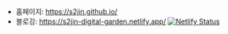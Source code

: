 - 홈페이지: https://s2jin.github.io/  
- 블로깅: https://s2jin-digital-garden.netlify.app/ [![Netlify Status](https://api.netlify.com/api/v1/badges/03a9cb1d-65aa-4026-a5c6-f39fe788435b/deploy-status)](https://app.netlify.com/sites/s2jin-digital-garden/deploys)